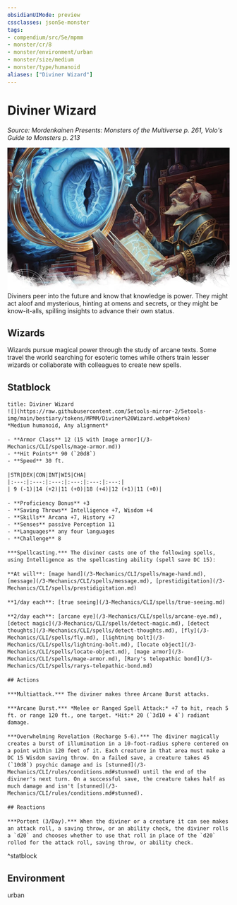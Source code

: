 ```yaml
---
obsidianUIMode: preview
cssclasses: json5e-monster
tags:
- compendium/src/5e/mpmm
- monster/cr/8
- monster/environment/urban
- monster/size/medium
- monster/type/humanoid
aliases: ["Diviner Wizard"]
---
```

# Diviner Wizard
*Source: Mordenkainen Presents: Monsters of the Multiverse p. 261, Volo's Guide to Monsters p. 213*  

![](https://raw.githubusercontent.com/5etools-mirror-2/5etools-img/main/bestiary/MPMM/Diviner%20Wizard.webp#right)  
Diviners peer into the future and know that knowledge is power. They might act aloof and mysterious, hinting at omens and secrets, or they might be know-it-alls, spilling insights to advance their own status.

## Wizards

Wizards pursue magical power through the study of arcane texts. Some travel the world searching for esoteric tomes while others train lesser wizards or collaborate with colleagues to create new spells.


## Statblock

```ad-statblock
title: Diviner Wizard
![](https://raw.githubusercontent.com/5etools-mirror-2/5etools-img/main/bestiary/tokens/MPMM/Diviner%20Wizard.webp#token)
*Medium humanoid, Any alignment*

- **Armor Class** 12 (15 with [mage armor](/3-Mechanics/CLI/spells/mage-armor.md))
- **Hit Points** 90 (`20d8`) 
- **Speed** 30 ft.

|STR|DEX|CON|INT|WIS|CHA|
|:---:|:---:|:---:|:---:|:---:|:---:|
| 9 (-1)|14 (+2)|11 (+0)|18 (+4)|12 (+1)|11 (+0)|

- **Proficiency Bonus** +3
- **Saving Throws** Intelligence +7, Wisdom +4
- **Skills** Arcana +7, History +7
- **Senses** passive Perception 11
- **Languages** any four languages
- **Challenge** 8

***Spellcasting.*** The diviner casts one of the following spells, using Intelligence as the spellcasting ability (spell save DC 15):

**At will**: [mage hand](/3-Mechanics/CLI/spells/mage-hand.md), [message](/3-Mechanics/CLI/spells/message.md), [prestidigitation](/3-Mechanics/CLI/spells/prestidigitation.md)

**1/day each**: [true seeing](/3-Mechanics/CLI/spells/true-seeing.md)

**2/day each**: [arcane eye](/3-Mechanics/CLI/spells/arcane-eye.md), [detect magic](/3-Mechanics/CLI/spells/detect-magic.md), [detect thoughts](/3-Mechanics/CLI/spells/detect-thoughts.md), [fly](/3-Mechanics/CLI/spells/fly.md), [lightning bolt](/3-Mechanics/CLI/spells/lightning-bolt.md), [locate object](/3-Mechanics/CLI/spells/locate-object.md), [mage armor](/3-Mechanics/CLI/spells/mage-armor.md), [Rary's telepathic bond](/3-Mechanics/CLI/spells/rarys-telepathic-bond.md)

## Actions

***Multiattack.*** The diviner makes three Arcane Burst attacks.

***Arcane Burst.*** *Melee or Ranged Spell Attack:* +7 to hit, reach 5 ft. or range 120 ft., one target. *Hit:* 20 (`3d10 + 4`) radiant damage.

***Overwhelming Revelation (Recharge 5-6).*** The diviner magically creates a burst of illumination in a 10-foot-radius sphere centered on a point within 120 feet of it. Each creature in that area must make a DC 15 Wisdom saving throw. On a failed save, a creature takes 45 (`10d8`) psychic damage and is [stunned](/3-Mechanics/CLI/rules/conditions.md#stunned) until the end of the diviner's next turn. On a successful save, the creature takes half as much damage and isn't [stunned](/3-Mechanics/CLI/rules/conditions.md#stunned).

## Reactions

***Portent (3/Day).*** When the diviner or a creature it can see makes an attack roll, a saving throw, or an ability check, the diviner rolls a `d20` and chooses whether to use that roll in place of the `d20` rolled for the attack roll, saving throw, or ability check. 
```
^statblock

## Environment

urban